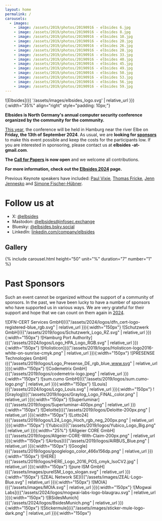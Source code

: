 ```yaml
---
layout: home
permalink: /
carousels:
  - images:
    - image: /assets/2019/photos/20190916 - elbsides 6.jpg
    - image: /assets/2019/photos/20190916 - elbsides 8.jpg
    - image: /assets/2019/photos/20190916 - elbsides 10.jpg
    - image: /assets/2019/photos/20190916 - elbsides 20.jpg
    - image: /assets/2019/photos/20190916 - elbsides 26.jpg
    - image: /assets/2019/photos/20190916 - elbsides 28.jpg
    - image: /assets/2019/photos/20190916 - elbsides 33.jpg
    - image: /assets/2019/photos/20190916 - elbsides 40.jpg
    - image: /assets/2019/photos/20190916 - elbsides 45.jpg
    - image: /assets/2019/photos/20190916 - elbsides 49.jpg
    - image: /assets/2019/photos/20190916 - elbsides 50.jpg
    - image: /assets/2019/photos/20190916 - elbsides 53.jpg
    - image: /assets/2019/photos/20190916 - elbsides 56.jpg
    - image: /assets/2019/photos/20190916 - elbsides 59.jpg
---
```


![Elbsides]({{ '/assets/images/elbsides_logo.svg' | relative_url }}){:width="35%" align="right" style="padding: 10px;"}


**Elbsides is North Germany's annual computer security conference organized by the community for the community.**

[This year](/2024/), the conference will be held in Hamburg near the river Elbe on **Friday, the 13th of September 2024**. As usual, we are **looking for [sponsors](/2024/sponsors/)** to make this event possible and keep the costs for the participants low. If you are interested in sponsoring, please contact us at **elbsides -at- gmail.com**.

**The [Call for Papers](/2024/cfp/) is now open** and we welcome all contributions.

**For more information, check out the [Elbsides 2024](/2024/) page.**

Previous Keynote speakers have included: [Paul Vixie](https://www.linkedin.com/in/paulvixie/), [Thomas Fricke](https://thomasfricke.de), [Jenn Jennesko](https://www.linkedin.com/in/jenniferjanesko/) and [Simone Fischer-Hübner](https://www.kau.se/forskare/simone-fischer-hubner).


# Follow us at

* X: [@elbsides](https://twitter.com/elbsides)
* Mastodon: [@elbsides@infosec.exchange](https://infosec.exchange/@elbsides)
* Bluesky: [@elbsides.bsky.social](https://bsky.app/profile/elbsides.bsky.social)
* LinkedIn: [linkedin.com/company/elbsides](https://www.linkedin.com/company/elbsides/?viewAsMember=true)


## Gallery

{% include carousel.html height="50" unit="%" duration="7" number="1" %}

# Past Sponsors

Such an event cannot be organized without the support of a community of sponsors. In the past, we have been lucky to have a number of sponsors who have supported us in various ways. We are very grateful for their support and hope that we can count on them again in [2024](/2024/).

![DFN-CERT Services GmbH]({{"/assets/2024/logos/dfn_cert-logo-registered-blue_rgb.svg" | relative_url }}){:width="150px"}
![Schutzwerk GmbH]({{"/assets/2019/logos/Schutzwerk_Logo_RZ.svg" | relative_url }}){:width="150px"}
![Hamburg Port Authority]({{"/assets/2024/logos/Logo_HPA_Logo_RGB.svg" | relative_url }}){:width="150px"}
![Holisticon]({{"/assets/2019/logos/Holisticon-logo2016-white-on-sunrise-cmyk.png" | relative_url }}){:width="150px"}
![PRESENSE Technologies GmbH]({{"/assets/2019/logos/Logo_Presense_DE_rgb_blue_www.svg" | relative_url }}){:width="150px"}
![Codemetrix GmbH]({{"/assets/2019/logos/codemetrix-logo.jpeg" | relative_url }}){:width="150px"}
![sum.cumo GmbH]({{"/assets/2019/logos/sum.cumo-logo.png" | relative_url }}){:width="150px"}
![Louis]({{"/assets/2024/logos/Logo_Louis.svg" | relative_url }}){:width="150px"}
![Graylog]({{"/assets/2019/logos/Graylog_Logo_FINAL_color.png" | relative_url }}){:width="150px"}
![Superluminar]({{"/assets/2019/logos/Superluminar-400px.png" | relative_url }}){:width="150px"}
![Deloitte]({{"/assets/2019/logos/Deloitte-200px.png" | relative_url }}){:width="150px"}
![Lotto24]({{"/assets/2019/logos/L24_Logo_Hoch_rgb_neg_200px.png" | relative_url }}){:width="150px"}
![Yubico]({{"/assets/2019/logos/Yubico_Logo_Big.png" | relative_url }}){:width="25%"}
![Allgeier CORE GmbH]({{"/assets/2019/logos/Allgeier-CORE-With-Claim-200px.png" | relative_url }}){:width="150px"}
![Airbus]({{"/assets/2019/logos/AIRBUS_Blue.png" | relative_url }}){:width="150px"}
![Google]({{"/assets/2019/logos/googlelogo_color_466x156dp.png" | relative_url }}){:width="150px"}
![HERE]({{"/assets/2019/logos/HERE_Logo_2016_POS_cmyk_IsoCV2.jpg" | relative_url }}){:width="150px"}
![pure ISM GmbH]({{"/assets/images/pureISM_Logo_slogan.svg" | relative_url }}){:width="150px"}
![ZEAL Network SE]({{"/assets/images/ZEAL-Logo-Blue.svg" | relative_url }}){:width="150px"}
![MOIA]({{"/assets/images/MOIA.svg" | relative_url }}){:width="150px"}
![Mogwai Labs]({{"/assets/2024/logos/mogwai-labs-logo-blaugrau.svg" | relative_url }}){:width="150px"}
![BSidesMunich]({{"/assets/2024/logos/BsidesMunich.png" | relative_url }}){:width="150px"}
![Stickermule]({{"/assets/images/sticker-mule-logo-dark.png" | relative_url }}){:width="150px"}

